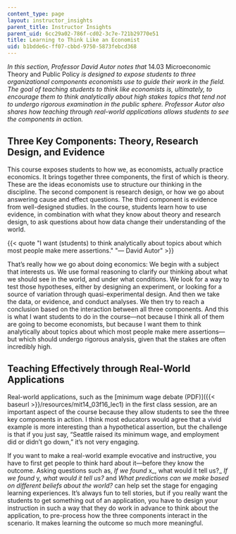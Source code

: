 ```yaml
---
content_type: page
layout: instructor_insights
parent_title: Instructor Insights
parent_uid: 6cc29a02-786f-cd02-3c7e-721b29770e51
title: Learning to Think Like an Economist
uid: b1bdde6c-ff07-cbbd-9750-5873febcd368
---
```


_In this section, Professor David Autor notes that_ 14.03 Microeconomic Theory and Public Policy _is designed to expose students to three organizational components economists use to guide their work in the field. The goal of teaching students to think like economists is, ultimately, to encourage them to think analytically about high stakes topics that tend not to undergo rigorous examination in the public sphere. Professor Autor also shares how teaching through real-world applications allows students to see the components in action._ 

Three Key Components: Theory, Research Design, and Evidence
-----------------------------------------------------------

This course exposes students to how we, as economists, actually practice economics. It brings together three components, the first of which is theory. These are the ideas economists use to structure our thinking in the discipline. The second component is research design, or how we go about answering cause and effect questions. The third component is evidence from well-designed studies. In the course, students learn how to use evidence, in combination with what they know about theory and research design, to ask questions about how data change their understanding of the world.

{{< quote "I want (students) to think analytically about topics about which most people make mere assertions." "— David Autor" >}}

That’s really how we go about doing economics: We begin with a subject that interests us. We use formal reasoning to clarify our thinking about what we should see in the world, and under what conditions. We look for a way to test those hypotheses, either by designing an experiment, or looking for a source of variation through quasi-experimental design. And then we take the data, or evidence, and conduct analyses. We then try to reach a conclusion based on the interaction between all three components. And this is what I want students to do in the course—not because I think all of them are going to become economists, but because I want them to think analytically about topics about which most people make mere assertions—but which should undergo rigorous analysis, given that the stakes are often incredibly high.

Teaching Effectively through Real-World Applications
----------------------------------------------------

Real-world applications, such as the [minimum wage debate (PDF)]({{< baseurl >}}/resources/mit14_03f16_lec1) in the first class session, are an important aspect of the course because they allow students to see the three key components in action. I think most educators would agree that a vivid example is more interesting than a hypothetical assertion, but the challenge is that if you just say, “Seattle raised its minimum wage, and employment did or didn’t go down,” it’s not very engaging.

If you want to make a real-world example evocative and instructive, you have to first get people to think hard about it—before they know the outcome. Asking questions such as, _If we found_ x_, what would it tell us?_ _If we found_ y, _what would it tell us?_ and _What predictions can we make based on different beliefs about the world?_ can help set the stage for engaging learning experiences. It’s always fun to tell stories, but if you really want the students to get something out of an application, you have to design your instruction in such a way that they do work in advance to think about the application, to pre-process how the three components interact in the scenario. It makes learning the outcome so much more meaningful.